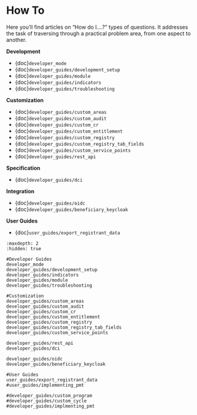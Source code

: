 # How To

Here you’ll find articles on “How do I….?” types of questions. It addresses the task of traversing through a practical problem area, from one aspect to another.

**Development**

- {doc}`developer_mode`
- {doc}`developer_guides/development_setup`
- {doc}`developer_guides/module`
- {doc}`developer_guides/indicators`
- {doc}`developer_guides/troubleshooting`

**Customization**

- {doc}`developer_guides/custom_areas`
- {doc}`developer_guides/custom_audit`
- {doc}`developer_guides/custom_cr`
- {doc}`developer_guides/custom_entitlement`
- {doc}`developer_guides/custom_registry`
- {doc}`developer_guides/custom_registry_tab_fields`
- {doc}`developer_guides/custom_service_points`
- {doc}`developer_guides/rest_api`

**Specification**

- {doc}`developer_guides/dci`

**Integration**

- {doc}`developer_guides/oidc`
- {doc}`developer_guides/beneficiary_keycloak`

**User Guides**

- {doc}`user_guides/export_registrant_data`

```{toctree}
:maxdepth: 2
:hidden: true

#Developer Guides
developer_mode
developer_guides/development_setup
developer_guides/indicators
developer_guides/module
developer_guides/troubleshooting

#Customization
developer_guides/custom_areas
developer_guides/custom_audit
developer_guides/custom_cr
developer_guides/custom_entitlement
developer_guides/custom_registry
developer_guides/custom_registry_tab_fields
developer_guides/custom_service_points

developer_guides/rest_api
developer_guides/dci

developer_guides/oidc
developer_guides/beneficiary_keycloak

#User Guides
user_guides/export_registrant_data
#user_guides/implementing_pmt

#developer_guides/custom_program
#developer_guides/custom_cycle
#developer_guides/implmenting_pmt
```

